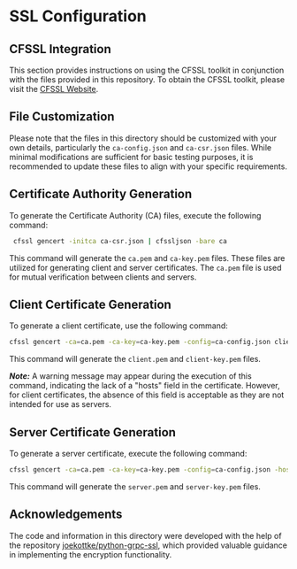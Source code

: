 # SSL Configuration

## CFSSL Integration

This section provides instructions on using the CFSSL toolkit in conjunction with the files provided in this repository. To obtain the CFSSL toolkit, please visit the [CFSSL Website](https://cfssl.org/).

## File Customization

Please note that the files in this directory should be customized with your own details, particularly the `ca-config.json` and `ca-csr.json` files. While minimal modifications are sufficient for basic testing purposes, it is recommended to update these files to align with your specific requirements.

## Certificate Authority Generation

To generate the Certificate Authority (CA) files, execute the following command:

```sh
 cfssl gencert -initca ca-csr.json | cfssljson -bare ca
```

This command will generate the `ca.pem` and `ca-key.pem` files. These files are utilized for generating client and server certificates. The `ca.pem` file is used for mutual verification between clients and servers.

## Client Certificate Generation

To generate a client certificate, use the following command:

```sh
cfssl gencert -ca=ca.pem -ca-key=ca-key.pem -config=ca-config.json client-csr.json | cfssljson -bare client
```

This command will generate the `client.pem` and `client-key.pem` files.

**_Note:_** A warning message may appear during the execution of this command, indicating the lack of a "hosts" field in the certificate. However, for client certificates, the absence of this field is acceptable as they are not intended for use as servers.

## Server Certificate Generation

To generate a server certificate, execute the following command:

```sh
cfssl gencert -ca=ca.pem -ca-key=ca-key.pem -config=ca-config.json -hostname=<your server hostname> server-csr.json | cfssljson -bare server
```

This command will generate the `server.pem` and `server-key.pem` files.

## Acknowledgements

The code and information in this directory were developed with the help of the repository [joekottke/python-grpc-ssl](https://github.com/joekottke/python-grpc-ssl), which provided valuable guidance in implementing the encryption functionality.
